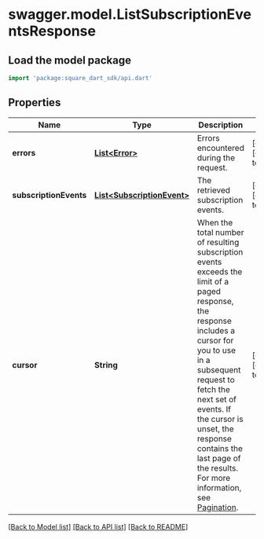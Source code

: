 # swagger.model.ListSubscriptionEventsResponse

## Load the model package
```dart
import 'package:square_dart_sdk/api.dart'
```

## Properties
Name | Type | Description | Notes
------------ | ------------- | ------------- | -------------
**errors** | [**List&lt;Error&gt;**](Error.md) | Errors encountered during the request. | [optional] [default to []]
**subscriptionEvents** | [**List&lt;SubscriptionEvent&gt;**](SubscriptionEvent.md) | The retrieved subscription events. | [optional] [default to []]
**cursor** | **String** | When the total number of resulting subscription events exceeds the limit of a paged response,  the response includes a cursor for you to use in a subsequent request to fetch the next set of events. If the cursor is unset, the response contains the last page of the results.  For more information, see [Pagination](https://developer.squareup.com/docs/build-basics/common-api-patterns/pagination). | [optional] [default to null]

[[Back to Model list]](../README.md#documentation-for-models) [[Back to API list]](../README.md#documentation-for-api-endpoints) [[Back to README]](../README.md)

